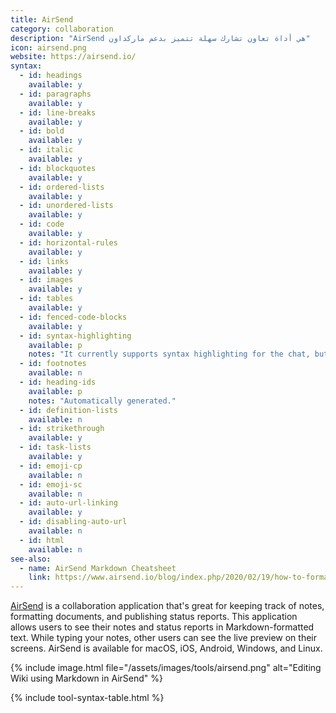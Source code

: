 ```yaml
---
title: AirSend
category: collaboration
description: "AirSend هي أداة تعاون تشارك سهلة تتميز بدعم ماركداون"
icon: airsend.png
website: https://airsend.io/
syntax:
  - id: headings
    available: y
  - id: paragraphs
    available: y
  - id: line-breaks
    available: y
  - id: bold
    available: y
  - id: italic
    available: y
  - id: blockquotes
    available: y
  - id: ordered-lists
    available: y
  - id: unordered-lists
    available: y
  - id: code
    available: y
  - id: horizontal-rules
    available: y
  - id: links
    available: y
  - id: images
    available: y
  - id: tables
    available: y
  - id: fenced-code-blocks
    available: y
  - id: syntax-highlighting
    available: p
    notes: "It currently supports syntax highlighting for the chat, but not for the wiki."
  - id: footnotes
    available: n
  - id: heading-ids
    available: p
    notes: "Automatically generated."
  - id: definition-lists
    available: n
  - id: strikethrough
    available: y
  - id: task-lists
    available: y
  - id: emoji-cp
    available: n
  - id: emoji-sc
    available: n
  - id: auto-url-linking
    available: y
  - id: disabling-auto-url
    available: n
  - id: html
    available: n
see-also:
  - name: AirSend Markdown Cheatsheet
    link: https://www.airsend.io/blog/index.php/2020/02/19/how-to-format-a-message-using-markdown-language/
---
```


[AirSend](https://www.airsend.io/) is a collaboration application that's great for keeping track of notes, formatting documents, and publishing status reports. This application allows users to see their notes and status reports in Markdown-formatted text. While typing your notes, other users can see the live preview on their screens. AirSend is available for macOS, iOS, Android, Windows, and Linux.

{% include image.html file="/assets/images/tools/airsend.png" alt="Editing Wiki using Markdown in AirSend" %}

{% include tool-syntax-table.html %}
